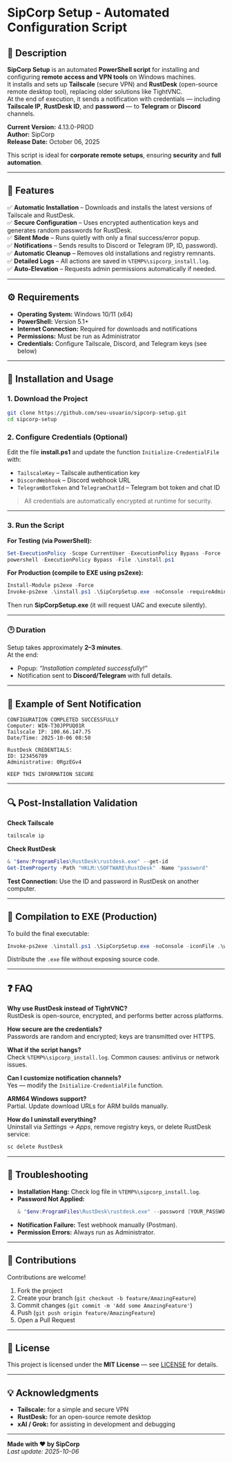 # SipCorp Setup - Automated Configuration Script

## 🧩 Description
**SipCorp Setup** is an automated **PowerShell script** for installing and configuring **remote access and VPN tools** on Windows machines.  
It installs and sets up **Tailscale** (secure VPN) and **RustDesk** (open-source remote desktop tool), replacing older solutions like TightVNC.  
At the end of execution, it sends a notification with credentials — including **Tailscale IP**, **RustDesk ID**, and **password** — to **Telegram** or **Discord** channels.

**Current Version:** 4.13.0-PROD  
**Author:** SipCorp  
**Release Date:** October 06, 2025  

This script is ideal for **corporate remote setups**, ensuring **security** and **full automation**.

---

## 🚀 Features

✅ **Automatic Installation** – Downloads and installs the latest versions of Tailscale and RustDesk.  
✅ **Secure Configuration** – Uses encrypted authentication keys and generates random passwords for RustDesk.  
✅ **Silent Mode** – Runs quietly with only a final success/error popup.  
✅ **Notifications** – Sends results to Discord or Telegram (IP, ID, password).  
✅ **Automatic Cleanup** – Removes old installations and registry remnants.  
✅ **Detailed Logs** – All actions are saved in `%TEMP%\sipcorp_install.log`.  
✅ **Auto-Elevation** – Requests admin permissions automatically if needed.

---

## ⚙️ Requirements

- **Operating System:** Windows 10/11 (x64)  
- **PowerShell:** Version 5.1+  
- **Internet Connection:** Required for downloads and notifications  
- **Permissions:** Must be run as Administrator  
- **Credentials:** Configure Tailscale, Discord, and Telegram keys (see below)

---

## 🧰 Installation and Usage

### 1. Download the Project
```bash
git clone https://github.com/seu-usuario/sipcorp-setup.git
cd sipcorp-setup
```

### 2. Configure Credentials (Optional)
Edit the file **install.ps1** and update the function `Initialize-CredentialFile` with:

- `TailscaleKey` – Tailscale authentication key  
- `DiscordWebhook` – Discord webhook URL  
- `TelegramBotToken` and `TelegramChatId` – Telegram bot token and chat ID  

> All credentials are automatically encrypted at runtime for security.

---

### 3. Run the Script

**For Testing (via PowerShell):**
```powershell
Set-ExecutionPolicy -Scope CurrentUser -ExecutionPolicy Bypass -Force
powershell -ExecutionPolicy Bypass -File .\install.ps1
```

**For Production (compile to EXE using ps2exe):**
```powershell
Install-Module ps2exe -Force
Invoke-ps2exe .\install.ps1 .\SipCorpSetup.exe -noConsole -requireAdmin -version "4.13.0"
```

Then run **SipCorpSetup.exe** (it will request UAC and execute silently).

---

### 🕑 Duration
Setup takes approximately **2–3 minutes**.  
At the end:
- Popup: *“Installation completed successfully!”*  
- Notification sent to **Discord/Telegram** with full details.

---

## 📨 Example of Sent Notification

```
CONFIGURATION COMPLETED SUCCESSFULLY
Computer: WIN-T30JPPUQ01R
Tailscale IP: 100.66.147.75
Date/Time: 2025-10-06 08:50

RustDesk CREDENTIALS:
ID: 123456789
Administrative: 0RgzEGv4

KEEP THIS INFORMATION SECURE
```

---

## 🔍 Post-Installation Validation

**Check Tailscale**
```cmd
tailscale ip
```

**Check RustDesk**
```powershell
& "$env:ProgramFiles\RustDesk\rustdesk.exe" --get-id
Get-ItemProperty -Path "HKLM:\SOFTWARE\RustDesk" -Name "password"
```

**Test Connection:** Use the ID and password in RustDesk on another computer.

---

## 🧱 Compilation to EXE (Production)

To build the final executable:
```powershell
Invoke-ps2exe .\install.ps1 .\SipCorpSetup.exe -noConsole -iconFile .\word.ico -requireAdmin -version "4.13.0" -title "SipCorp Setup v4.13"
```

Distribute the `.exe` file without exposing source code.

---

## ❓ FAQ

**Why use RustDesk instead of TightVNC?**  
RustDesk is open-source, encrypted, and performs better across platforms.

**How secure are the credentials?**  
Passwords are random and encrypted; keys are transmitted over HTTPS.

**What if the script hangs?**  
Check `%TEMP%\sipcorp_install.log`. Common causes: antivirus or network issues.

**Can I customize notification channels?**  
Yes — modify the `Initialize-CredentialFile` function.

**ARM64 Windows support?**  
Partial. Update download URLs for ARM builds manually.

**How do I uninstall everything?**  
Uninstall via *Settings → Apps*, remove registry keys, or delete RustDesk service:
```cmd
sc delete RustDesk
```

---

## 🧩 Troubleshooting

- **Installation Hang:** Check log file in `%TEMP%\sipcorp_install.log`.  
- **Password Not Applied:**  
  ```powershell
  & "$env:ProgramFiles\RustDesk\rustdesk.exe" --password [YOUR_PASSWORD]
  ```
- **Notification Failure:** Test webhook manually (Postman).  
- **Permission Errors:** Always run as Administrator.

---

## 🤝 Contributions

Contributions are welcome!

1. Fork the project  
2. Create your branch (`git checkout -b feature/AmazingFeature`)  
3. Commit changes (`git commit -m 'Add some AmazingFeature'`)  
4. Push (`git push origin feature/AmazingFeature`)  
5. Open a Pull Request

---

## 🪪 License

This project is licensed under the **MIT License** — see [LICENSE](LICENSE) for details.

---

## 💡 Acknowledgments

- **Tailscale:** for a simple and secure VPN  
- **RustDesk:** for an open-source remote desktop  
- **xAI / Grok:** for assisting in development and debugging  

---

**Made with ❤️ by SipCorp**  
*Last update: 2025-10-06*

